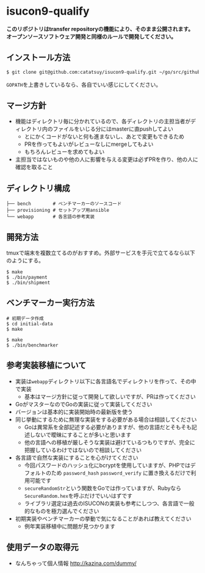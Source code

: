 # isucon9-qualify

**このリポジトリはtransfer repositoryの機能により、そのまま公開されます。オープンソースソフトウェア開発と同様のルールで開発してください。**

## インストール方法

```bash
$ git clone git@github.com:catatsuy/isucon9-qualify.git ~/go/src/github.com/isucon/isucon9-qualify
```

`GOPATH`を上書きしているなら、各自でいい感じにしてください。

## マージ方針

* 機能はディレクトリ毎に分かれているので、各ディレクトリの主担当者がディレクトリ内のファイルをいじる分にはmasterに直pushしてよい
  * とにかくコードがないと何も進まないし、あとで変更もできるため
  * PRを作ってもよいがレビューなしにmergeしてもよい
  * もちろんレビューを求めてもよい
* 主担当ではないものや他の人に影響を与える変更は必ずPRを作り、他の人に確認を取ること

## ディレクトリ構成

```
├── bench        # ベンチマーカーのソースコード
├── provisioning # セットアップ用ansible
└── webapp       # 各言語の参考実装
```

## 開発方法

tmuxで端末を複数立てるのがおすすめ。外部サービスを手元で立てるなら以下のようにする。

```
$ make
$ ./bin/payment
$ ./bin/shipment
```

## ベンチマーカー実行方法

```
# 初期データ作成
$ cd initial-data
$ make

$ make
$ ./bin/benchmarker
```

## 参考実装移植について

  * 実装は`webapp`ディレクトリ以下に各言語名でディレクトリを作って、その中で実装
    * 基本はマージ方針に従って開発して欲しいですが、PRは作ってください
  * GoがマスターなのでGoの実装に従って実装してください
  * バージョンは基本的に実装開始時の最新版を使う
  * 同じ挙動にするために無理な実装をする必要がある場合は相談してください
    * Goは異常系を全部記述する必要がありますが、他の言語だとそもそも記述しないで曖昧にすることが多いと思います
    * 他の言語への移植が厳しそうな実装は避けているつもりですが、完全に把握しているわけではないので相談してください
  * 各言語で自然な実装にすることを心がけてください
    * 今回パスワードのハッシュ化にbcryptを使用していますが、PHPではデフォルトのため `password_hash` `password_verify` に置き換えるだけで利用可能です
    * `secureRandomStr`という関数をGoでは作っていますが、Rubyなら`SecureRandom.hex`を呼ぶだけでいいはずです
    * ライブラリ選定は過去のISUCONの実装も参考にしつつ、各言語で一般的なものを極力選んでください
  * 初期実装やベンチマーカーの挙動で気になることがあれば教えてください
    * 例年実装移植中に問題が見つかります

## 使用データの取得元

- なんちゃって個人情報 http://kazina.com/dummy/
